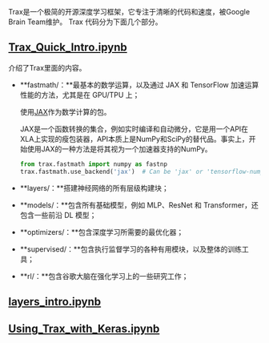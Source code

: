 Trax是一个极简的开源深度学习框架，它专注于清晰的代码和速度，被Google Brain Team维护。 Trax 代码分为下面几个部分。

## [Trax_Quick_Intro.ipynb](http://15.15.175.163:18888/notebooks/eipi10/xuxiangwen.github.io/_notes/05-ai/54-tensorflow/trax/Trax_Quick_Intro.ipynb)

介绍了Trax里面的内容。

- **fastmath/：**最基本的数学运算，以及通过 JAX 和 TensorFlow 加速运算性能的方法，尤其是在 GPU/TPU 上；

  使用[JAX](https://github.com/google/jax)作为数学计算的包。

  JAX是一个函数转换的集合，例如实时编译和自动微分，它是用一个API在XLA上实现的瘦包装器，API本质上是NumPy和SciPy的替代品。事实上，开始使用JAX的一种方法是将其视为一个加速器支持的NumPy。

  ~~~python
  from trax.fastmath import numpy as fastnp
  trax.fastmath.use_backend('jax')  # Can be 'jax' or 'tensorflow-numpy'.
  ~~~

- **layers/：**搭建神经网络的所有层级构建块；

- **models/：**包含所有基础模型，例如 MLP、ResNet 和 Transformer，还包含一些前沿 DL 模型；

- **optimizers/：**包含深度学习所需要的最优化器；

- **supervised/：**包含执行监督学习的各种有用模块，以及整体的训练工具；

- **rl/：**包含谷歌大脑在强化学习上的一些研究工作；

## [layers_intro.ipynb](http://15.15.175.163:18888/notebooks/eipi10/xuxiangwen.github.io/_notes/05-ai/54-tensorflow/trax/layers_intro.ipynb)

## [Using_Trax_with_Keras.ipynb](http://15.15.175.163:18888/notebooks/eipi10/xuxiangwen.github.io/_notes/05-ai/54-tensorflow/trax/Using_Trax_with_Keras.ipynb)

